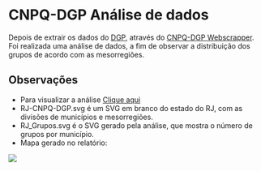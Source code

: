 # CNPQ-DGP Análise de dados

Depois de extrair os dados do [DGP](http://dgp.cnpq.br/dgp/faces/consulta/consulta_parametrizada.jsf), através do [CNPQ-DGP Webscrapper](https://github.com/fabricio-aguiar/DGP-Data-Extraction). Foi realizada uma análise de dados, a fim de observar a distribuição dos grupos de acordo com as mesorregiões.


## Observações

* Para visualizar a análise [Clique aqui](http://htmlpreview.github.io/?https://github.com/fabricio-aguiar/DGP-Data-Handling/blob/master/Visualiza%C3%A7%C3%A3o/Analise_DGP.html)
* RJ-CNPQ-DGP.svg é um SVG em branco do estado do RJ, com as divisões de municípios e mesorregiões.
* RJ_Grupos.svg é o SVG gerado pela análise, que mostra o número de grupos por município.
* Mapa gerado no relatório:
 
![](http://i.imgur.com/kxit0aM.gif)

